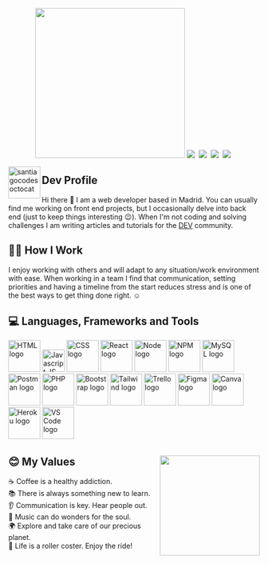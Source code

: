 <!--
**santiagocodes/santiagocodes** is a ✨ _special_ ✨ repository because its `README.md` (this file) appears on your GitHub profile.
# Maria del Carmen Santiago Betancourt - aka [santiagocodes](https://santiagocodes.com/)

Here are some ideas to get you started:

- 🔭 I’m currently working on ...
- 🌱 I’m currently learning ...
- 👯 I’m looking to collaborate on ...
- 🤔 I’m looking for help with ...
- 💬 Ask me about ...
- 📫 How to reach me: ...
- 😄 Pronouns: ...
- ⚡ Fun fact: ...

Icons: https://gist.github.com/rxaviers/7360908
Logo Icons: https://icon-icons.com/
-->
<p align='center'>
  <a href="https://santiagocodes.com/"><img height="300" src="https://santiagocodes.github.io/santiagocodes/images/santiagocodes-banner-1000x420.png"></a>
  <a href="mailto:santiagocodes@europe.com"><img src="https://img.shields.io/badge/mailto-santiagocodes@europe.com-9cf.svg?style=flat"></a>&nbsp;
  <a href="https://santiagocodes.com"><img src="https://img.shields.io/badge/website-santiagocodes.com-blueviolet?style=flat"></a>&nbsp;
  <a href="https://twitter.com/maricstgo"><img src="https://img.shields.io/badge/twitter.com-@maricstgo-blue?style=flat&logo=twitter"></a>&nbsp;
  <a href="https://dev.to/santiagocodes"><img src="https://img.shields.io/badge/dev.to-@santiagocodes-black?style=flat&logo=dev.to"></a>&nbsp;
</p>

<img width="64px" align="left" src="https://santiagocodes.github.io/santiagocodes/images/octocat-santiagocodes.png" alt="santiagocodes octocat" />

##  Dev Profile

Hi there :wave: I am a web developer based in Madrid. You can usually find me working on front end projects, but I occasionally delve into back end (just to keep things interesting :wink:). When I'm not coding and solving challenges I am writing articles and tutorials for the [DEV](https://dev.to/santiagocodes) community.

## :woman_technologist: How I Work

I enjoy working with others and will adapt to any situation/work environment with ease. When working in a team I find that communication, setting priorities and having a timeline from the start reduces stress and is one of the best ways to get thing done right. :relaxed:

## :computer: Languages, Frameworks and Tools

<img width="64px" src="https://santiagocodes.github.io/santiagocodes/images/html-logo-icon.png" alt="HTML logo" /> <img width="45px" src="https://santiagocodes.github.io/santiagocodes/images/js-logo-icon.png" alt="Javascript JS logo" /> <img width="64px" src="https://santiagocodes.github.io/santiagocodes/images/css-logo-icon.png" alt="CSS logo" /> <img width="64px" src="https://santiagocodes.github.io/santiagocodes/images/react-logo-icon.png" alt="React logo" /> <img width="64px" src="https://santiagocodes.github.io/santiagocodes/images/nodejs-logo-icon.png" alt="Node logo" /> <img width="64px" src="https://santiagocodes.github.io/santiagocodes/images/npm-logo-icon.png" alt="NPM logo" /> <img width="64px" src="https://santiagocodes.github.io/santiagocodes/images/mysql-logo-icon.png" alt="MySQL logo" /> <img width="64px" src="https://santiagocodes.github.io/santiagocodes/images/postman-logo-icon.png" alt="Postman logo" /> <img width="64px" src="https://santiagocodes.github.io/santiagocodes/images/php-logo-icon.png" alt="PHP logo" /> <img width="64px" src="https://santiagocodes.github.io/santiagocodes/images/bootstrap-logo-icon.png" alt="Bootstrap logo" /> <img width="64px" src="https://santiagocodes.github.io/santiagocodes/images/tailwind-logo-icon.png" alt="Tailwind logo" />  <img width="64px" src="https://santiagocodes.github.io/santiagocodes/images/trello-logo-icon.png" alt="Trello logo" /> <img width="64px" src="https://santiagocodes.github.io/santiagocodes/images/figma-logo-icon.png" alt="Figma logo" /> <img width="64px" src="https://santiagocodes.github.io/santiagocodes/images/canva-logo-icon.png" alt="Canva logo" /> <img width="64px" src="https://santiagocodes.github.io/santiagocodes/images/heroku-logo-icon.png" alt="Heroku logo" /> <img width="64px" src="https://santiagocodes.github.io/santiagocodes/images/vs-code-logo-icon.png" alt="VS Code logo" />

## :blush: My Values <img src="https://media.giphy.com/media/LSugiV8qLG7WM8xkV3/giphy.gif" width="200" height="200" align="right"/>

:coffee: Coffee is a healthy addiction. <br />
:books: There is always something new to learn. <br />
:ear: Communication is key. Hear people out. <br />
:musical_note: Music can do wonders for the soul. <br />
:earth_africa: Explore and take care of our precious planet. <br />
:roller_coaster: Life is a roller coster. Enjoy the ride!
